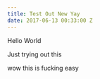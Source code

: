 ```yaml
---
title: Test Out New Yay
date: 2017-06-13 00:33:00 Z
---
```


Hello World

Just trying out this

wow this is fucking easy